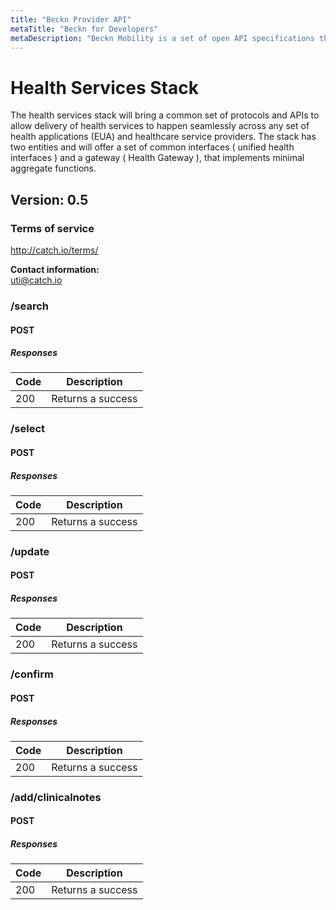 ```yaml
---
title: "Beckn Provider API"
metaTitle: "Beckn for Developers"
metaDescription: "Beckn Mobility is a set of open API specifications that work as an open protocol for interoperable services."
---
```


# Health Services Stack
The health services stack will bring a common set of protocols and APIs to allow delivery of health services to happen seamlessly across any set of health applications (EUA) and healthcare service providers. The stack has two entities and will offer a set of common interfaces ( unified health interfaces ) and a gateway ( Health Gateway ), that implements minimal aggregate functions.

## Version: 0.5

### Terms of service
http://catch.io/terms/

**Contact information:**  
uti@catch.io  

### /search

#### POST
##### Responses

| Code | Description |
| ---- | ----------- |
| 200 | Returns a success |

### /select

#### POST
##### Responses

| Code | Description |
| ---- | ----------- |
| 200 | Returns a success |

### /update

#### POST
##### Responses

| Code | Description |
| ---- | ----------- |
| 200 | Returns a success |

### /confirm

#### POST
##### Responses

| Code | Description |
| ---- | ----------- |
| 200 | Returns a success |

### /add/clinicalnotes

#### POST
##### Responses

| Code | Description |
| ---- | ----------- |
| 200 | Returns a success |
